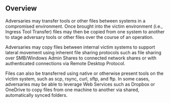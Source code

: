 ## Overview

Adversaries may transfer tools or other files between systems in a compromised environment. Once brought into the victim environment (i.e., Ingress Tool Transfer) files may then be copied from one system to another to stage adversary tools or other files over the course of an operation.

Adversaries may copy files between internal victim systems to support lateral movement using inherent file sharing protocols such as file sharing over SMB/Windows Admin Shares to connected network shares or with authenticated connections via Remote Desktop Protocol.

Files can also be transferred using native or otherwise present tools on the victim system, such as scp, rsync, curl, sftp, and ftp. In some cases, adversaries may be able to leverage Web Services such as Dropbox or OneDrive to copy files from one machine to another via shared, automatically synced folders.